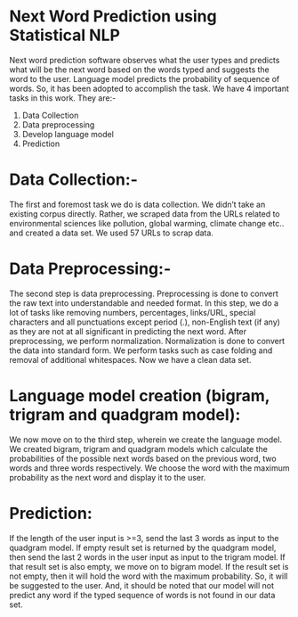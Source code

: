 # Next Word Prediction using Statistical NLP
Next word prediction software observes what the user types and predicts what will be the next word based on the words typed and suggests the word to the user. Language model predicts the probability of sequence of words. So, it has been adopted to accomplish the task.
We have 4 important tasks in this work. They are:-
1.	Data Collection
2.	Data preprocessing
3.	Develop language model 
4.	Prediction

# Data Collection:-
The first and foremost task we do is data collection. We didn’t take an existing corpus directly. Rather, we scraped data from the URLs related to environmental sciences like pollution, global warming, climate change etc.. and created a data set. We used 57 URLs to scrap data. 

# Data Preprocessing:-
The second step is data preprocessing. Preprocessing is done to convert the raw text into understandable and needed format. In this step, we do a lot of tasks like removing numbers, percentages, links/URL, special characters and all punctuations except period (.), non-English text (if any) as they are not at all significant in predicting the next word. 
After preprocessing, we perform normalization. Normalization is done to convert the data into standard form. We perform tasks such as case folding and removal of additional whitespaces. Now we have a clean data set. 

# Language model creation (bigram, trigram and quadgram model):
We now move on to the third step, wherein we create the language model. We created bigram, trigram and quadgram models which calculate the probabilities of the possible next words based on the previous word, two words and three words respectively. We choose the word with the maximum probability as the next word and display it to the user. 

# Prediction:
If the length of the user input is >=3, send the last 3 words as input to the quadgram model. If empty result set is returned by the quadgram model, then send the last 2 words in the user input as input to the trigram model. If that result set is also empty, we move on to bigram model. If the result set is not empty, then it will hold the word with the maximum probability. So, it will be suggested to the user.
And, it should be noted that our model will not predict any word if the typed sequence of words is not found in our data set.  

